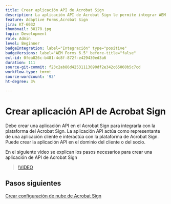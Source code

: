 ```yaml
---
title: Crear aplicación API de Acrobat Sign
description: La aplicación API de Acrobat Sign le permite integrar AEM Forms con Acrobat Sign
feature: Adaptive Forms,Acrobat Sign
jira: KT-6032
thumbnail: 38178.jpg
topic: Development
role: Admin
level: Beginner
badgeIntegration: label="Integración" type="positive"
badgeVersions: label="AEM Forms 6.5" before-title="false"
exl-id: 0fea826c-b481-4c8f-872f-e429430ed3a6
duration: 111
source-git-commit: f23c2ab86d42531113690df2e342c65060b5c7cd
workflow-type: tm+mt
source-wordcount: '93'
ht-degree: 3%

---
```


# Crear aplicación API de Acrobat Sign

Debe crear una aplicación API en el Acrobat Sign para integrarla con la plataforma del Acrobat Sign. La aplicación API actúa como representante de una aplicación cliente e interactúa con la plataforma de Acrobat Sign. Puede crear la aplicación API en el dominio del cliente o del socio.

En el siguiente vídeo se explican los pasos necesarios para crear una aplicación de API de Acrobat Sign

>[!VIDEO](https://video.tv.adobe.com/v/38178?quality=12&learn=on)

## Pasos siguientes

[Crear configuración de nube de Acrobat Sign](./create-adobe-sign-cloud-configuration.md)